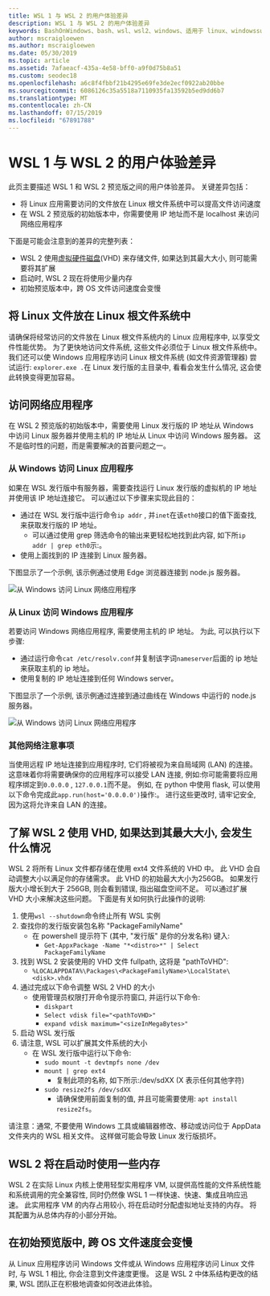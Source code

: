 ```yaml
---
title: WSL 1 与 WSL 2 的用户体验差异
description: WSL 1 与 WSL 2 的用户体验差异
keywords: BashOnWindows、bash、wsl、wsl2、windows、适用于 linux、windowssubsystem、ubuntu、debian、suse、windows 10 的 windows 子系统
author: mscraigloewen
ms.author: mscraigloewen
ms.date: 05/30/2019
ms.topic: article
ms.assetid: 7afaeacf-435a-4e58-bff0-a9f0d75b8a51
ms.custom: seodec18
ms.openlocfilehash: a6c8f4fbbf21b4295e69fe3de2ecf0922ab20bbe
ms.sourcegitcommit: 6086126c35a5518a7110935fa13592b5ed9dd6b7
ms.translationtype: MT
ms.contentlocale: zh-CN
ms.lasthandoff: 07/15/2019
ms.locfileid: "67891788"
---
```

# <a name="user-experience-changes-between-wsl-1-and-wsl-2"></a>WSL 1 与 WSL 2 的用户体验差异

此页主要描述 WSL 1 和 WSL 2 预览版之间的用户体验差异。 关键差异包括：

- 将 Linux 应用需要访问的文件放在 Linux 根文件系统中可以提高文件访问速度
- 在 WSL 2 预览版的初始版本中，你需要使用 IP 地址而不是 localhost 来访问网络应用程序

下面是可能会注意到的差异的完整列表：

- WSL 2 使用[虚拟硬件磁盘](https://en.wikipedia.org/wiki/VHD_(file_format))(VHD) 来存储文件, 如果达到其最大大小, 则可能需要将其扩展
- 启动时, WSL 2 现在将使用少量内存
- 初始预览版本中，跨 OS 文件访问速度会变慢

## <a name="place-your-linux-files-in-your-linux-root-file-system"></a>将 Linux 文件放在 Linux 根文件系统中
请确保将经常访问的文件放在 Linux 根文件系统内的 Linux 应用程序中, 以享受文件性能优势。 为了更快地访问文件系统, 这些文件必须位于 Linux 根文件系统中。 我们还可以使 Windows 应用程序访问 Linux 根文件系统 (如文件资源管理器) 尝试运行: `explorer.exe .`在 Linux 发行版的主目录中, 看看会发生什么情况, 这会使此转换变得更加容易。 

## <a name="accessing-network-applications"></a>访问网络应用程序
在 WSL 2 预览版的初始版本中，需要使用 Linux 发行版的 IP 地址从 Windows 中访问 Linux 服务器并使用主机的 IP 地址从 Linux 中访问 Windows 服务器。 这不是临时性的问题，而是需要解决的首要问题之一。

### <a name="accessing-linux-applications-from-windows"></a>从 Windows 访问 Linux 应用程序
如果在 WSL 发行版中有服务器，需要查找运行 Linux 发行版的虚拟机的 IP 地址并使用该 IP 地址连接它。 可以通过以下步骤来实现此目的：

- 通过在 WSL 发行版中运行命令`ip addr` , 并`inet`在该`eth0`接口的值下面查找, 来获取发行版的 IP 地址。
   - 可以通过使用 grep 筛选命令的输出来更轻松地找到此内容, 如下所`ip addr | grep eth0`示:。
- 使用上面找到的 IP 连接到 Linux 服务器。

下图显示了一个示例, 该示例通过使用 Edge 浏览器连接到 node.js 服务器。

![从 Windows 访问 Linux 网络应用程序](media/wsl2-network-w2l.jpg)

### <a name="accessing-windows-applications-from-linux"></a>从 Linux 访问 Windows 应用程序
若要访问 Windows 网络应用程序, 需要使用主机的 IP 地址。 为此, 可以执行以下步骤:

- 通过运行命令`cat /etc/resolv.conf`并复制该字词`nameserver`后面的 ip 地址来获取主机的 ip 地址。 
- 使用复制的 IP 地址连接到任何 Windows server。

下图显示了一个示例, 该示例通过连接到通过曲线在 Windows 中运行的 node.js 服务器。 

![从 Windows 访问 Linux 网络应用程序](media/wsl2-network-l2w.png)

### <a name="other-networking-considerations"></a>其他网络注意事项

当使用远程 IP 地址连接到应用程序时, 它们将被视为来自局域网 (LAN) 的连接。 这意味着你将需要确保你的应用程序可以接受 LAN 连接, 例如:你可能需要将应用程序绑定到`0.0.0.0` , `127.0.0.1`而不是。 例如, 在 python 中使用 flask, 可以使用以下命令完成此`app.run(host='0.0.0.0')`操作:。 进行这些更改时, 请牢记安全, 因为这将允许来自 LAN 的连接。 

## <a name="understanding-wsl-2-uses-a-vhd-and-what-to-do-if-you-reach-its-max-size"></a>了解 WSL 2 使用 VHD, 如果达到其最大大小, 会发生什么情况
WSL 2 将所有 Linux 文件都存储在使用 ext4 文件系统的 VHD 中。 此 VHD 会自动调整大小以满足你的存储需求。 此 VHD 的初始最大大小为256GB。 如果发行版大小增长到大于 256GB, 则会看到错误, 指出磁盘空间不足。 可以通过扩展 VHD 大小来解决这些问题。 下面是有关如何执行此操作的说明:

1. 使用`wsl --shutdown`命令终止所有 WSL 实例
2. 查找你的发行版安装包名称 "PackageFamilyName"
   - 在 powershell 提示符下 (其中, "发行版" 是你的分发名称) 键入:
      - `Get-AppxPackage -Name "*<distro>*" | Select PackageFamilyName`
3. 找到 WSL 2 安装使用的 VHD 文件 fullpath, 这将是 "pathToVHD":
     - `%LOCALAPPDATA%\Packages\<PackageFamilyName>\LocalState\<disk>.vhdx`
4. 通过完成以下命令调整 WSL 2 VHD 的大小
   - 使用管理员权限打开命令提示符窗口, 并运行以下命令:
      - `diskpart`
      - `Select vdisk file="<pathToVHD>"`
      - `expand vdisk maximum="<sizeInMegaBytes>"`
5. 启动 WSL 发行版
6. 请注意, WSL 可以扩展其文件系统的大小
   - 在 WSL 发行版中运行以下命令:
      - `sudo mount -t devtmpfs none /dev`
      - `mount | grep ext4`
         - 复制此项的名称, 如下所示:/dev/sdXX (X 表示任何其他字符)
      - `sudo resize2fs /dev/sdXX`
         - 请确保使用前面复制的值, 并且可能需要使用: `apt install resize2fs`。

请注意：通常, 不要使用 Windows 工具或编辑器修改、移动或访问位于 AppData 文件夹内的 WSL 相关文件。 这样做可能会导致 Linux 发行版损坏。

## <a name="wsl-2-will-use-some-memory-on-startup"></a>WSL 2 将在启动时使用一些内存
WSL 2 在实际 Linux 内核上使用轻型实用程序 VM, 以提供高性能的文件系统性能和系统调用的完全兼容性, 同时仍然像 WSL 1 一样快速、快速、集成且响应迅速。 此实用程序 VM 的内存占用较小, 将在启动时分配虚拟地址支持的内存。 将其配置为从总体内存的小部分开始。

## <a name="cross-os-file-speed-will-be-slower-in-initial-preview-builds"></a>在初始预览版中, 跨 OS 文件速度会变慢
从 Linux 应用程序访问 Windows 文件或从 Windows 应用程序访问 Linux 文件时, 与 WSL 1 相比, 你会注意到文件速度更慢。 这是 WSL 2 中体系结构更改的结果, WSL 团队正在积极地调查如何改进此体验。
